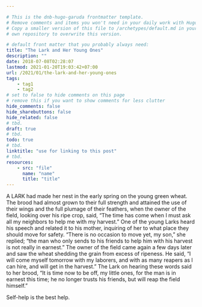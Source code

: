 ```yaml
---

# This is the dnb-hugo-garuda frontmatter template. 
# Remove comments and items you won't need in your daily work with Hugo.
# Copy a smaller version of this file to /archetypes/default.md in your
# own repository to overwrite this version.

# default front matter that you probably always need:
title: "The Lark and Her Young Ones"
description: ""
date: 2018-07-08T02:28:07
lastmod: 2021-01-20T19:03:42+07:00
url: /2021/01/the-lark-and-her-young-ones
tags:
    - tag1
    - tag2
# set to false to hide comments on this page
# remove this if you want to show comments for less clutter
hide_comments: false
hide_sharebuttons: false
hide_related: false
# tbd.
draft: true
# tbd.
todo: true
# tbd.
linktitle: "use for linking to this post"
# tbd.
resources:
    - src: "file"
      name: "name"
      title: "title"
---
```

A LARK had made her nest in the early spring on the young green wheat. The brood had almost grown to their full strength and attained the use of their wings and the full plumage of their feathers, when the owner of the field, looking over his ripe crop, said, “The time has come when I must ask all my neighbors to help me with my harvest.” One of the young Larks heard his speech and related it to his mother, inquiring of her to what place they should move for safety. “There is no occasion to move yet, my son,” she replied; “the man who only sends to his friends to help him with his harvest is not really in earnest.” The owner of the field came again a few days later and saw the wheat shedding the grain from excess of ripeness. He said, “I will come myself tomorrow with my laborers, and with as many reapers as I can hire, and will get in the harvest.” The Lark on hearing these words said to her brood, “It is time now to be off, my little ones, for the man is in earnest this time; he no longer trusts his friends, but will reap the field himself.”

Self-help is the best help.
